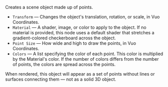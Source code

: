 Creates a scene object made up of points.

   - `Transform` — Changes the object's translation, rotation, or scale, in Vuo Coordinates.
   - `Material` — A shader, image, or color to apply to the object. If no material is provided, this node uses a default shader that stretches a gradient-colored checkerboard across the object.
   - `Point Size` — How wide and high to draw the points, in Vuo Coordinates.
   - `Colors` — A list specifying the color of each point.  This color is multiplied by the Material's color.  If the number of colors differs from the number of points, the colors are spread across the points.

When rendered, this object will appear as a set of points without lines or surfaces connecting them — not as a solid 3D object.
